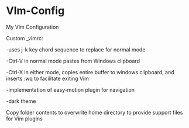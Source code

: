 # VIm-Config
My Vim Configuration

Custom _vimrc:



-uses j-k key chord sequence to replace <esc> for normal mode
  
-Ctrl-V in normal mode pastes from Windows clipboard

-Ctrl-X in either mode, copies entire buffer to windows clipboard, and inserts :wq to facilitate exiting Vim

-implementation of easy-motion plugin for navigation

-dark theme

  
 Copy folder contents to overwrite home directory to provide support files for Vim plugins
